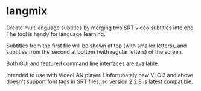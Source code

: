 # langmix

Create multilanguage subtitles by merging two SRT video subtitles into one.
The tool is handy for language learning.

Subtitles from the first file will be shown at top (with smaller letters),
and subtitles from the second at bottom (with regular letters) of the screen.

Both GUI and featured command line interfaces are available.

Intended to use with VideoLAN player. Unfortunately new VLC 3 and above doesn't support font tags in SRT files, so [version 2.2.8 is latest compatible](https://get.videolan.org/vlc/2.2.8/).
